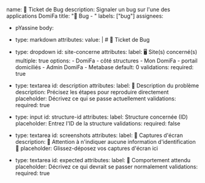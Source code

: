 name: 🐞 Ticket de Bug
description: Signaler un bug sur l'une des applications DomiFa
title: "🐞 Bug -  "
labels: ["bug"]
assignees:
  - pYassine
body:
  - type: markdown
    attributes:
      value: |
        # 🐞 Ticket de Bug

  - type: dropdown
    id: site-concerne
    attributes:
      label: 🖥️ Site(s) concerné(s)
      multiple: true
      options:
        - DomiFa - côté structures
        - Mon DomiFa - portail domiciliés
        - Admin DomiFa
        - Metabase
      default: 0
    validations:
      required: true

  - type: textarea
    id: description
    attributes:
      label: 🚫 Description du problème
      description: Précisez les étapes pour reproduire directement
      placeholder: Décrivez ce qui se passe actuellement
    validations:
      required: true

  - type: input
    id: structure-id
    attributes:
      label: Structure concernée (ID)
      placeholder: Entrez l'ID de la structure
    validations:
      required: false

  - type: textarea
    id: screenshots
    attributes:
      label: 📸 Captures d'écran
      description: 🧨 Attention à n'indiquer aucune information d'identification 🧨
      placeholder: Glissez-déposez vos captures d'écran ici

  - type: textarea
    id: expected
    attributes:
      label: 🔮 Comportement attendu
      placeholder: Décrivez ce qui devrait se passer normalement
    validations:
      required: true
